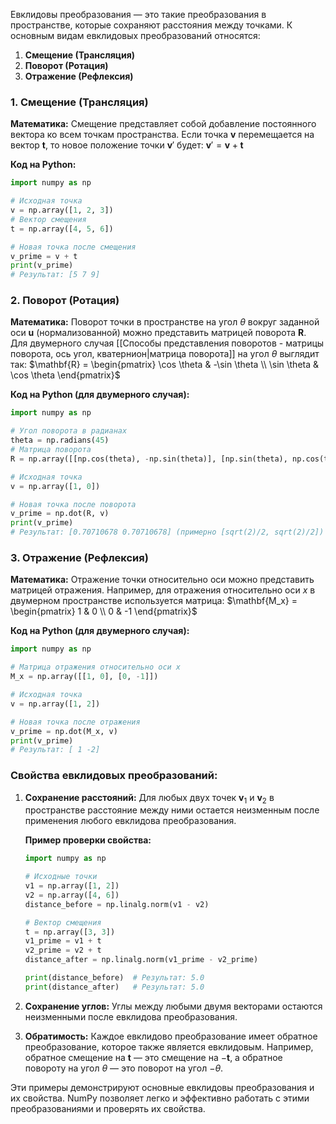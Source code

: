 

Евклидовы преобразования — это такие преобразования в пространстве, которые сохраняют расстояния между точками. К основным видам евклидовых преобразований относятся:

1. **Смещение (Трансляция)**
2. **Поворот (Ротация)**
3. **Отражение (Рефлексия)**

### 1. Смещение (Трансляция)

**Математика:**
Смещение представляет собой добавление постоянного вектора ко всем точкам пространства. Если точка $\mathbf{v}$ перемещается на вектор $\mathbf{t}$, то новое положение точки $\mathbf{v}'$ будет:
$\mathbf{v}' = \mathbf{v} + \mathbf{t}$

**Код на Python:**
```python
import numpy as np

# Исходная точка
v = np.array([1, 2, 3])
# Вектор смещения
t = np.array([4, 5, 6])

# Новая точка после смещения
v_prime = v + t
print(v_prime)
# Результат: [5 7 9]
```

### 2. Поворот (Ротация)

**Математика:**
Поворот точки в пространстве на угол $\theta$ вокруг заданной оси $\mathbf{u}$ (нормализованной) можно представить матрицей поворота $\mathbf{R}$. Для двумерного случая [[Способы представления поворотов - матрицы поворота, ось угол, кватернион|матрица поворота]] на угол $\theta$ выглядит так:
$\mathbf{R} = \begin{pmatrix} \cos \theta & -\sin \theta \\ \sin \theta & \cos \theta \end{pmatrix}$

**Код на Python (для двумерного случая):**
```python
import numpy as np

# Угол поворота в радианах
theta = np.radians(45)
# Матрица поворота
R = np.array([[np.cos(theta), -np.sin(theta)], [np.sin(theta), np.cos(theta)]])

# Исходная точка
v = np.array([1, 0])

# Новая точка после поворота
v_prime = np.dot(R, v)
print(v_prime)
# Результат: [0.70710678 0.70710678] (примерно [sqrt(2)/2, sqrt(2)/2])
```

### 3. Отражение (Рефлексия)

**Математика:**
Отражение точки относительно оси можно представить матрицей отражения. Например, для отражения относительно оси $x$ в двумерном пространстве используется матрица:
$\mathbf{M_x} = \begin{pmatrix} 1 & 0 \\ 0 & -1 \end{pmatrix}$

**Код на Python (для двумерного случая):**
```python
import numpy as np

# Матрица отражения относительно оси x
M_x = np.array([[1, 0], [0, -1]])

# Исходная точка
v = np.array([1, 2])

# Новая точка после отражения
v_prime = np.dot(M_x, v)
print(v_prime)
# Результат: [ 1 -2]
```

### Свойства евклидовых преобразований:

1. **Сохранение расстояний:**
   Для любых двух точек $\mathbf{v}_1$ и $\mathbf{v}_2$ в пространстве расстояние между ними остается неизменным после применения любого евклидова преобразования.
   
   **Пример проверки свойства:**
   ```python
   import numpy as np

   # Исходные точки
   v1 = np.array([1, 2])
   v2 = np.array([4, 6])
   distance_before = np.linalg.norm(v1 - v2)

   # Вектор смещения
   t = np.array([3, 3])
   v1_prime = v1 + t
   v2_prime = v2 + t
   distance_after = np.linalg.norm(v1_prime - v2_prime)

   print(distance_before)  # Результат: 5.0
   print(distance_after)   # Результат: 5.0
   ```

2. **Сохранение углов:**
   Углы между любыми двумя векторами остаются неизменными после евклидова преобразования.

3. **Обратимость:**
   Каждое евклидово преобразование имеет обратное преобразование, которое также является евклидовым. Например, обратное смещение на $\mathbf{t}$ — это смещение на $-\mathbf{t}$, а обратное повороту на угол $\theta$ — это поворот на угол $-\theta$.

Эти примеры демонстрируют основные евклидовы преобразования и их свойства. NumPy позволяет легко и эффективно работать с этими преобразованиями и проверять их свойства.